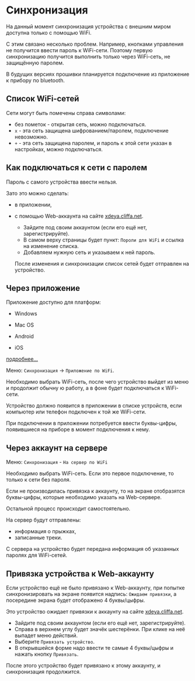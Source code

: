 # Синхронизация

На данный момент синхронизация устройства с внешним миром доступна только с помощью WiFi.

С этим связано несколько проблем. Например, кнопками управления не получится ввести пароль к WiFi-сети. Поэтому первую синхронизацию получится выполнить только через WiFi-сеть, не защищённую паролем.

В будущих версиях прошивки планируется подключение из приложение к прибору по bluetooth.

## Список WiFi-сетей

Сети могут быть помечены справа символами:

* без пометок - открытая сеть, можно подключаться.
* `x` - эта сеть защищена шифрованием/паролем, подключение невозможно.
* `+` - эта сеть защищена паролем, и пароль к этой сети указан в настройках, можно подключаться.


## Как подключаться к сети с паролем

Пароль с самого устройства ввести нельзя. 

Зато это можно сделать:

* в приложении,

* с помощью Web-аккаунта на сайте [xdeya.cliffa.net](http://xdeya.cliffa.net).

    * Зайдите под своим аккаунтом (если его ещё нет, зарегистрируйте).
    * В самом верху страницы будет пункт: `Пороли для WiFi` и ссылка на изменение списка.
    * Добавляем нужную сеть и указываем к ней пароль.

    После изменения и синхронизации список сетей будет отправлен на устройство.


## Через приложение

Приложение доступно для платформ:

* Windows

* Mac OS

* Android

* iOS

[подробнее...](../../download.md#приложение)

Меню: `Синхронизация` -> `Приложение по WiFi`.

Необходимо выбрать WiFi-сеть, после чего устройство выйдет из меню и продолжит обычну ю работу, а в фоне будет подключаться к WiFi-сети.

Устройство должно появится в приложении в списке устройств, если компьютер или телефон подключен к той же WiFi-сети.

При подключении в приложении потребуется ввести буквы-цифры, появившиеся на приборе в момент подключения к нему.

## Через аккаунт на сервере

Меню: `Синхронизация` - `На сервер по WiFi`

Необходимо выбрать WiFi-сеть. Если это первое подключение, то только к сети без пароля.

Если не производилась привязка к аккаунту, то на экране отобразятся буквы-цифры, которые необходимо указать на Web-сервере.

Остальной процесс происходит самостоятельно.

На сервер будут отправлены:

* информация о прыжках,
* записанные треки.

С сервера на устройство будет передана информация об указанных паролях для WiFi-сетей.

## Привязка устройства к Web-аккаунту

Если устройство ещё не было привязано к Web-аккаунту, при попытке синхронизировать на экране появится надпись: `Ожидаем привязки`, а посередине экрана будет отображено 4 буквы/цыфры.

Это устройство ожидает привязки к аккаунту на сайте [xdeya.cliffa.net](http://xdeya.cliffa.net).

* Зайдите под своим аккаунтом (если его ещё нет, зарегистрируйте).
* Справа в верхнем углу будет значёк шестерёнки. При клике на неё выпадет меню действий.
* Выберите `Привязать устройство`.
* В открывшейся форме надо ввести те самые 4 буквы/цыфры и нажать кнопку `Привязать`.

После этого устройство будет привязано к этому аккаунту, и синхронизация продолжится.

